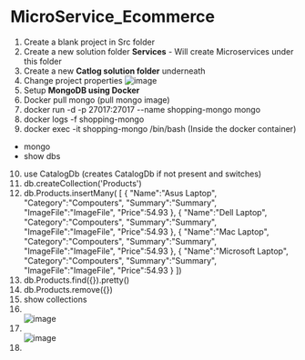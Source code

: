# MicroService_Ecommerce

1. Create a blank project in Src folder
2. Create a new solution folder **Services**  - Will create Microservices under this folder
3. Create a new **Catlog solution folder** underneath 
4. Change project properties 
![image](https://user-images.githubusercontent.com/9728497/146467183-5d154629-89ef-41be-b3b4-651b87216fe2.png)
5. Setup **MongoDB using Docker**
6. Docker pull mongo (pull mongo image)
7. docker run -d -p 27017:27017 --name shopping-mongo mongo
8. docker logs -f shopping-mongo
9. docker exec -it shopping-mongo /bin/bash (Inside the docker container)
  - mongo
  - show dbs
10. use CatalogDb  (creates CatalogDb if not present and switches)
11.  db.createCollection('Products')
12.  db.Products.insertMany( [ { "Name":"Asus Laptop", "Category":"Compouters", "Summary":"Summary", "ImageFile":"ImageFile", "Price":54.93 }, { "Name":"Dell Laptop", "Category":"Compouters", "Summary":"Summary", "ImageFile":"ImageFile", "Price":54.93 }, { "Name":"Mac Laptop", "Category":"Compouters", "Summary":"Summary", "ImageFile":"ImageFile", "Price":54.93 }, { "Name":"Microsoft Laptop", "Category":"Compouters", "Summary":"Summary", "ImageFile":"ImageFile", "Price":54.93 } ])
13.  db.Products.find({}).pretty()
14.   db.Products.remove({})
15.   show collections
16. <br />   ![image](https://user-images.githubusercontent.com/9728497/146679651-367d31b2-fd09-4001-8b33-e7bf09909233.png)
17. <br /> ![image](https://user-images.githubusercontent.com/9728497/146679896-c15b70e4-feb3-4ac1-a258-2a9718fdab5a.png)
18.   
  


